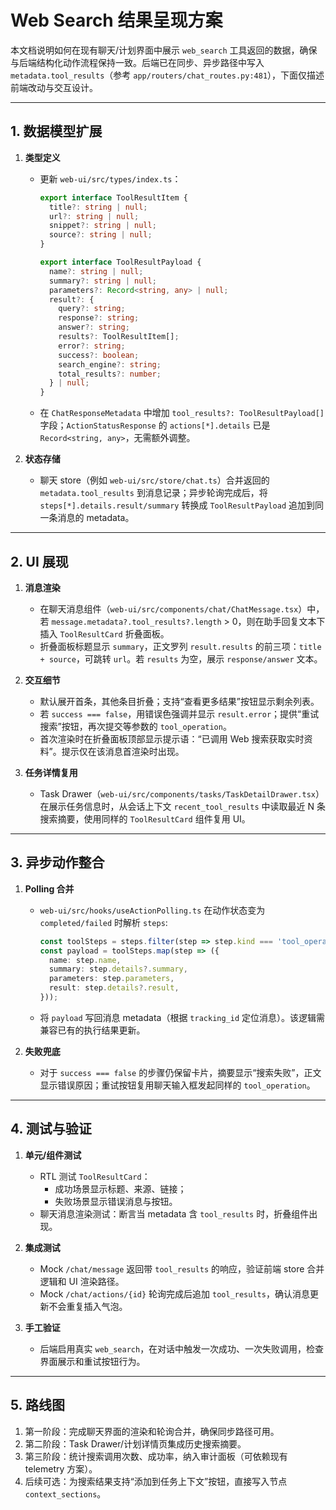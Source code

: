 # Web Search 结果呈现方案

本文档说明如何在现有聊天/计划界面中展示 `web_search` 工具返回的数据，确保与后端结构化动作流程保持一致。后端已在同步、异步路径中写入 `metadata.tool_results`（参考 `app/routers/chat_routes.py:481`），下面仅描述前端改动与交互设计。

---

## 1. 数据模型扩展

1. **类型定义**  
   - 更新 `web-ui/src/types/index.ts`：  
     ```ts
     export interface ToolResultItem {
       title?: string | null;
       url?: string | null;
       snippet?: string | null;
       source?: string | null;
     }

     export interface ToolResultPayload {
       name?: string | null;
       summary?: string | null;
       parameters?: Record<string, any> | null;
       result?: {
         query?: string;
         response?: string;
         answer?: string;
         results?: ToolResultItem[];
         error?: string;
         success?: boolean;
         search_engine?: string;
         total_results?: number;
       } | null;
     }
     ```
   - 在 `ChatResponseMetadata` 中增加 `tool_results?: ToolResultPayload[]` 字段；`ActionStatusResponse` 的 `actions[*].details` 已是 `Record<string, any>`，无需额外调整。

2. **状态存储**  
   - 聊天 store（例如 `web-ui/src/store/chat.ts`）合并返回的 `metadata.tool_results` 到消息记录；异步轮询完成后，将 `steps[*].details.result/summary` 转换成 `ToolResultPayload` 追加到同一条消息的 metadata。

---

## 2. UI 展现

1. **消息渲染**  
   - 在聊天消息组件（`web-ui/src/components/chat/ChatMessage.tsx`）中，若 `message.metadata?.tool_results?.length` > 0，则在助手回复文本下插入 `ToolResultCard` 折叠面板。  
   - 折叠面板标题显示 `summary`，正文罗列 `result.results` 的前三项：`title + source`，可跳转 `url`。若 `results` 为空，展示 `response/answer` 文本。

2. **交互细节**  
   - 默认展开首条，其他条目折叠；支持“查看更多结果”按钮显示剩余列表。  
   - 若 `success === false`，用错误色强调并显示 `result.error`；提供“重试搜索”按钮，再次提交等参数的 `tool_operation`。  
   - 首次渲染时在折叠面板顶部显示提示语：“已调用 Web 搜索获取实时资料”。提示仅在该消息首渲染时出现。

3. **任务详情复用**  
   - Task Drawer（`web-ui/src/components/tasks/TaskDetailDrawer.tsx`）在展示任务信息时，从会话上下文 `recent_tool_results` 中读取最近 N 条搜索摘要，使用同样的 `ToolResultCard` 组件复用 UI。

---

## 3. 异步动作整合

1. **Polling 合并**  
   - `web-ui/src/hooks/useActionPolling.ts` 在动作状态变为 `completed/failed` 时解析 `steps`:  
     ```ts
     const toolSteps = steps.filter(step => step.kind === 'tool_operation');
     const payload = toolSteps.map(step => ({
       name: step.name,
       summary: step.details?.summary,
       parameters: step.parameters,
       result: step.details?.result,
     }));
     ```
   - 将 `payload` 写回消息 metadata（根据 `tracking_id` 定位消息）。该逻辑需兼容已有的执行结果更新。

2. **失败兜底**  
   - 对于 `success === false` 的步骤仍保留卡片，摘要显示“搜索失败”，正文显示错误原因；重试按钮复用聊天输入框发起同样的 `tool_operation`。

---

## 4. 测试与验证

1. **单元/组件测试**  
   - RTL 测试 `ToolResultCard`：  
     - 成功场景显示标题、来源、链接；  
     - 失败场景显示错误消息与按钮。  
   - 聊天消息渲染测试：断言当 metadata 含 `tool_results` 时，折叠组件出现。

2. **集成测试**  
   - Mock `/chat/message` 返回带 `tool_results` 的响应，验证前端 store 合并逻辑和 UI 渲染路径。  
   - Mock `/chat/actions/{id}` 轮询完成后追加 `tool_results`，确认消息更新不会重复插入气泡。

3. **手工验证**  
   - 后端启用真实 `web_search`，在对话中触发一次成功、一次失败调用，检查界面展示和重试按钮行为。

---

## 5. 路线图

1. 第一阶段：完成聊天界面的渲染和轮询合并，确保同步路径可用。  
2. 第二阶段：Task Drawer/计划详情页集成历史搜索摘要。  
3. 第三阶段：统计搜索调用次数、成功率，纳入审计面板（可依赖现有 telemetry 方案）。  
4. 后续可选：为搜索结果支持“添加到任务上下文”按钮，直接写入节点 `context_sections`。
